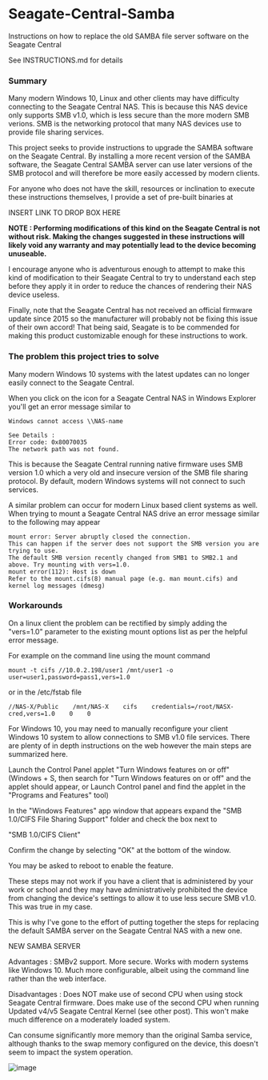 # Seagate-Central-Samba
Instructions on how to replace the old SAMBA file server software on the
Seagate Central

See INSTRUCTIONS.md for details

### Summary
Many modern Windows 10, Linux and other clients may have difficulty
connecting to the Seagate Central NAS. This is because this NAS device
only supports SMB v1.0, which is less secure than the more modern SMB
verions. SMB is the networking protocol that many NAS devices use to
provide file sharing services.

This project seeks to provide instructions to upgrade the SAMBA software
on the Seagate Central. By installing a more recent version of the SAMBA
software, the Seagate Central SAMBA server can use later versions of
the SMB protocol and will therefore be more easily accessed by modern 
clients.

For anyone who does not have the skill, resources or inclination to execute
these instructions themselves, I provide a set of pre-built binaries at

INSERT LINK TO DROP BOX HERE

**NOTE : Performing modifications of this kind on the Seagate Central is 
not without risk. Making the changes suggested in these instructions will 
likely void any warranty and may potentially lead to the device becoming 
unuseable.**

I encourage anyone who is adventurous enough to attempt to make this kind
of modification to their Seagate Central to try to understand each step 
before they apply it in order to reduce the chances of rendering their NAS
device useless.

Finally, note that the Seagate Central has not received an official 
firmware update since 2015 so the manufacturer will probably not be fixing
this issue of their own accord! That being said, Seagate is to be 
commended for making this product customizable enough for these 
instructions to work.

### The problem this project tries to solve
Many modern Windows 10 systems with the latest updates can no longer easily 
connect to the Seagate Central.

When you click on the icon for a Seagate Central NAS in Windows Explorer 
you'll get an error message similar to 

    Windows cannot access \\NAS-name

    See Details :
    Error code: 0x80070035
    The network path was not found.

This is because the Seagate Central running native firmware uses SMB version 
1.0 which a very old and insecure version of the SMB file sharing protocol. 
By default, modern Windows systems will not connect to such services.

A similar problem can occur for modern Linux based client systems as well.
When trying to mount a Seagate Central NAS drive an error message similar to 
the following may appear

    mount error: Server abruptly closed the connection.
    This can happen if the server does not support the SMB version you are trying to use.
    The default SMB version recently changed from SMB1 to SMB2.1 and above. Try mounting with vers=1.0.
    mount error(112): Host is down
    Refer to the mount.cifs(8) manual page (e.g. man mount.cifs) and kernel log messages (dmesg)

### Workarounds
On a linux client the problem can be rectified by simply adding the "vers=1.0" 
parameter to the existing mount options list as per the helpful error message.

For example on the command line using the mount command

    mount -t cifs //10.0.2.198/user1 /mnt/user1 -o user=user1,password=pass1,vers=1.0

or in the /etc/fstab file

    //NAS-X/Public    /mnt/NAS-X    cifs    credentials=/root/NASX-cred,vers=1.0    0    0

For Windows 10, you may need to manually reconfigure your client Windows 10 
system to allow connections to SMB v1.0 file services. There are plenty of in depth 
instructions on the web however the main steps are summarized here.

Launch the Control Panel applet "Turn Windows features on or off" (Windows + S,
then search for "Turn Windows features on or off" and the applet should appear, 
or Launch Control panel and find the applet in the "Programs and Features" tool)

In the "Windows Features" app window that appears expand the "SMB 1.0/CIFS File 
Sharing Support" folder and check the box next to 

"SMB 1.0/CIFS Client"

Confirm the change by selecting "OK" at the bottom of the window. 

You may be asked to reboot to enable the feature.

These steps may not work if you have a client that is administered by your work or 
school and they may have administratively prohibited the device from changing the
device's settings to allow it to use less secure SMB v1.0. This was true in my case.

This is why I've gone to the effort of putting together the steps for replacing 
the default SAMBA server on the Seagate Central NAS with a new one.


NEW SAMBA SERVER

Advantages : SMBv2 support. More secure. Works with modern systems like Windows 10.
Much more configurable, albeit using the command line  rather than the web interface.


Disadvantages : Does NOT make use of second CPU when using stock Seagate Central firmware. Does make use of the second CPU when running Updated v4/v5 Seagate Central Kernel (see other post). This won't make much difference on a moderately loaded system.

Can consume significantly more memory than the original Samba service, although thanks to the swap memory configured on the device, this doesn't seem to impact the system operation.
















![image](https://user-images.githubusercontent.com/53927348/127943946-869ad17f-236d-453d-b49f-11a80b78cb87.png)

